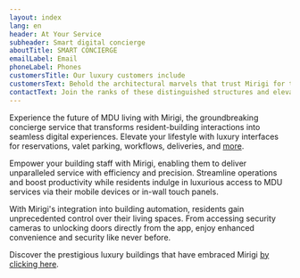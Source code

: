 ```yaml
---
layout: index
lang: en
header: At Your Service
subheader: Smart digital concierge
aboutTitle: SMART CONCIERGE
emailLabel: Email
phoneLabel: Phones
customersTitle: Our luxury customers include
customersText: Behold the architectural marvels that trust Mirigi for their operational excellence. These iconic buildings are part of our esteemed clientele, showcasing the seamless integration and superior efficiency that Mirigi brings. 
contactText: Join the ranks of these distinguished structures and elevate your building's potential with Mirigi. Contact us through any of our channels to schedule a demonstration and discover how Mirigi's digital counseling can boost your development! Experience the transformation and innovation that only Mirigi can offer.
---
```

Experience the future of MDU living with Mirigi, the groundbreaking concierge service that transforms resident-building interactions into seamless digital experiences. Elevate your lifestyle with luxury interfaces for reservations, valet parking, workflows, deliveries, and <a href='#features' class='js-scroll-trigger'>more</a>.

Empower your building staff with Mirigi, enabling them to deliver unparalleled service with efficiency and precision. Streamline operations and boost productivity while residents indulge in luxurious access to MDU services via their mobile devices or in-wall touch panels.

With Mirigi's integration into building automation, residents gain unprecedented control over their living spaces. From accessing security cameras to unlocking doors directly from the app, enjoy enhanced convenience and security like never before.

Discover the prestigious luxury buildings that have embraced Mirigi <a href='#customers' class='js-scroll-trigger'>by clicking here</a>.
